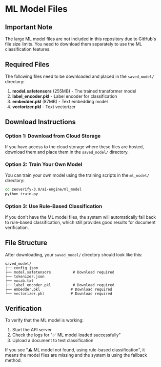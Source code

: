 # ML Model Files

## Important Note
The large ML model files are not included in this repository due to GitHub's file size limits. You need to download them separately to use the ML classification features.

## Required Files
The following files need to be downloaded and placed in the `saved_model/` directory:

1. **model.safetensors** (255MB) - The trained transformer model
2. **label_encoder.pkl** - Label encoder for classification
3. **embedder.pkl** (87MB) - Text embedding model
4. **vectorizer.pkl** - Text vectorizer

## Download Instructions

### Option 1: Download from Cloud Storage
If you have access to the cloud storage where these files are hosted, download them and place them in the `saved_model/` directory.

### Option 2: Train Your Own Model
You can train your own model using the training scripts in the `ml_model/` directory:

```bash
cd zeoverify-3.0/ai-engine/ml_model
python train.py
```

### Option 3: Use Rule-Based Classification
If you don't have the ML model files, the system will automatically fall back to rule-based classification, which still provides good results for document verification.

## File Structure
After downloading, your `saved_model/` directory should look like this:

```
saved_model/
├── config.json
├── model.safetensors          # Download required
├── tokenizer.json
├── vocab.txt
├── label_encoder.pkl          # Download required
├── embedder.pkl              # Download required
└── vectorizer.pkl            # Download required
```

## Verification
To verify that the ML model is working:

1. Start the API server
2. Check the logs for "✅ ML model loaded successfully"
3. Upload a document to test classification

If you see "⚠️ ML model not found, using rule-based classification", it means the model files are missing and the system is using the fallback method.
